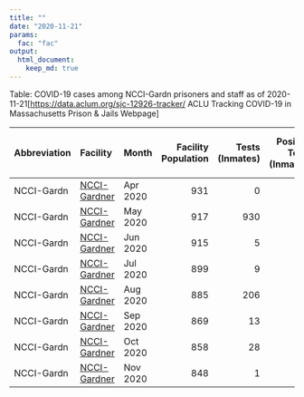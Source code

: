 ```yaml
---
title: ""
date: "2020-11-21"
params:
  fac: "fac"
output:
  html_document:
    keep_md: true
---
```




Table: COVID-19 cases among NCCI-Gardn prisoners and staff as of 2020-11-21<ref>[https://data.aclum.org/sjc-12926-tracker/ ACLU Tracking COVID-19 in Massachusetts Prison & Jails Webpage]</ref>

|Abbreviation |Facility                                                                             |Month    | Facility Population| Tests (Inmates)| Positive Tests (Inmates)| Cases Per 100000 (Inmates)|Positive Test Rate (Inmates) | Staff Tested| Positive Tests (Staff)|Positive Rate (Staff) | Deaths|
|:------------|:------------------------------------------------------------------------------------|:--------|-------------------:|---------------:|------------------------:|--------------------------:|:----------------------------|------------:|----------------------:|:---------------------|------:|
|NCCI-Gardn   |[NCCI-Gardner](https://en.wikipedia.org/wiki/North_Central_Correctional_Institution) |Apr 2020 |                 931|               0|                        0|                          0|NA                           |            1|                      0|0%                    |      0|
|NCCI-Gardn   |[NCCI-Gardner](https://en.wikipedia.org/wiki/North_Central_Correctional_Institution) |May 2020 |                 917|             930|                        0|                          0|0%                           |           55|                      0|0%                    |      0|
|NCCI-Gardn   |[NCCI-Gardner](https://en.wikipedia.org/wiki/North_Central_Correctional_Institution) |Jun 2020 |                 915|               5|                        0|                          0|0%                           |            0|                      0|NA                    |      0|
|NCCI-Gardn   |[NCCI-Gardner](https://en.wikipedia.org/wiki/North_Central_Correctional_Institution) |Jul 2020 |                 899|               9|                        0|                          0|0%                           |            0|                      0|NA                    |      0|
|NCCI-Gardn   |[NCCI-Gardner](https://en.wikipedia.org/wiki/North_Central_Correctional_Institution) |Aug 2020 |                 885|             206|                        0|                          0|0%                           |            2|                      0|0%                    |      0|
|NCCI-Gardn   |[NCCI-Gardner](https://en.wikipedia.org/wiki/North_Central_Correctional_Institution) |Sep 2020 |                 869|              13|                        0|                          0|0%                           |            6|                      0|0%                    |      0|
|NCCI-Gardn   |[NCCI-Gardner](https://en.wikipedia.org/wiki/North_Central_Correctional_Institution) |Oct 2020 |                 858|              28|                        0|                          0|0%                           |            0|                      0|NA                    |      0|
|NCCI-Gardn   |[NCCI-Gardner](https://en.wikipedia.org/wiki/North_Central_Correctional_Institution) |Nov 2020 |                 848|               1|                        0|                          0|0%                           |            0|                      0|NA                    |      0|
